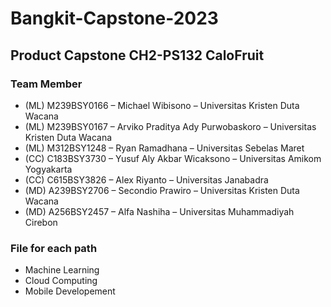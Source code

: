 # Bangkit-Capstone-2023
## Product Capstone CH2-PS132 CaloFruit
### Team Member
<ul>
<li>(ML) M239BSY0166 – Michael Wibisono – Universitas Kristen Duta Wacana</li>
<li>(ML) M239BSY0167 – Arviko Praditya Ady Purwobaskoro – Universitas Kristen Duta Wacana</li>
<li>(ML) M312BSY1248 – Ryan Ramadhana – Universitas Sebelas Maret</li>
<li>(CC)  C183BSY3730 – Yusuf Aly Akbar Wicaksono – Universitas Amikom Yogyakarta</li>
<li>(CC) C615BSY3826  – Alex Riyanto – Universitas Janabadra</li>
<li>(MD) A239BSY2706 – Secondio Prawiro – Universitas Kristen Duta Wacana</li>
<li>(MD) A256BSY2457 – Alfa Nashiha – Universitas Muhammadiyah Cirebon</li>
</ul>

### File for each path
<ul>
  <li>Machine Learning</li>
  <li>Cloud Computing</li>
  <li>Mobile Developement</li>
</ul>
